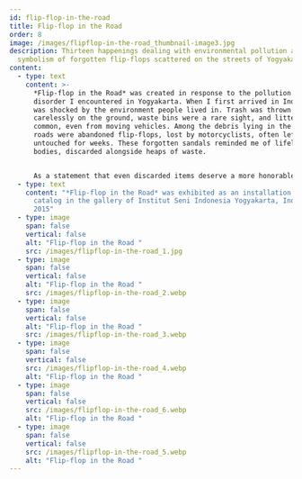 ```yaml
---
id: flip-flop-in-the-road
title: Flip-flop in the Road
order: 8
image: /images/flipflop-in-the-road_thumbnail-image3.jpg
description: Thirteen happenings dealing with environmental pollution and the
  symbolism of forgotten flip-flops scattered on the streets of Yogyakarta.
content:
  - type: text
    content: >-
      *Flip-flop in the Road* was created in response to the pollution and
      disorder I encountered in Yogyakarta. When I first arrived in Indonesia, I
      was shocked by the environment people lived in. Trash was thrown
      carelessly on the ground, waste bins were a rare sight, and littering was
      common, even from moving vehicles. Among the debris lying in the middle of
      roads were abandoned flip-flops, lost by motorcyclists, often left
      untouched for weeks. These forgotten sandals reminded me of lifeless
      bodies, discarded alongside heaps of waste.


      As a statement that even discarded items deserve a more honorable end than simply rotting away, I performed thirteen happenings. At each site where a flip-flop lay, I buried it and placed a cross with a photo, marking its final resting place. I chose to focus on flip-flops because each has a unique character, evoking a sense of empathy and the story of its loss. The reasons for abandonment could be as simple as a mishap or the result of a tragic accident. For residents, these flip-flops are also a somber reminder of the devastating earthquake in 2006, when the streets were littered with them in overwhelming numbers.
  - type: text
    content: "*Flip-flop in the Road* was exhibited as an installation and photo
      catalog in the gallery of Institut Seni Indonesia Yogyakarta, Indonesia in
      2015"
  - type: image
    span: false
    vertical: false
    alt: "Flip-flop in the Road "
    src: /images/flipflop-in-the-road_1.jpg
  - type: image
    span: false
    vertical: false
    alt: "Flip-flop in the Road "
    src: /images/flipflop-in-the-road_2.webp
  - type: image
    span: false
    vertical: false
    alt: "Flip-flop in the Road "
    src: /images/flipflop-in-the-road_3.webp
  - type: image
    span: false
    vertical: false
    src: /images/flipflop-in-the-road_4.webp
    alt: "Flip-flop in the Road "
  - type: image
    span: false
    vertical: false
    src: /images/flipflop-in-the-road_6.webp
    alt: "Flip-flop in the Road "
  - type: image
    span: false
    vertical: false
    src: /images/flipflop-in-the-road_5.webp
    alt: "Flip-flop in the Road "
---
```

